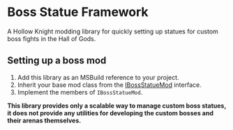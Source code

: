# Boss Statue Framework

A Hollow Knight modding library for quickly setting up statues for custom boss fights in the Hall of Gods.

## Setting up a boss mod
1. Add this library as an MSBuild reference to your project.
2. Inherit your base mod class from the [IBossStatueMod](./IBossStatueMod.cs) interface.
3. Implement the members of `IBossStatueMod`.

**This library provides only a scalable way to manage custom boss statues, it does not provide any utilities for developing the custom bosses and their arenas themselves.**